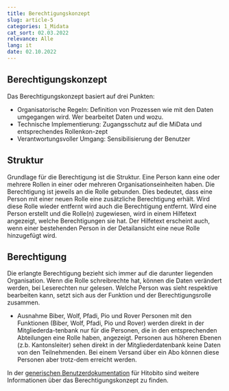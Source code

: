 ```yaml
---
title: Berechtigungskonzept
slug: article-5
categories: 1_Midata
cat_sort: 02.03.2022
relevance: Alle
lang: it
date: 02.10.2022
---
```


## Berechtigungskonzept

Das Berechtigungskonzept basiert auf drei Punkten: 
* Organisatorische Regeln: Definition von Prozessen wie mit den Daten umgegangen wird. Wer bearbeitet Daten und wozu.
* Technische Implementierung: Zugangsschutz auf die MiData und entsprechendes Rollenkon-zept
* Verantwortungsvoller Umgang: Sensibilisierung der Benutzer

## Struktur

Grundlage für die Berechtigung ist die Struktur. Eine Person kann eine oder mehrere Rollen in einer oder mehreren Organisationseinheiten haben. Die Berechtigung ist jeweils an die Rolle gebunden. Dies bedeutet, dass eine Person mit einer neuen Rolle eine zusätzliche Berechtigung erhält. Wird diese Rolle wieder entfernt wird auch die Berechtigung entfernt. Wird eine Person erstellt und die Rolle(n) zugewiesen, wird in einem Hilfetext angezeigt, welche Berechtigungen sie hat. Der Hilfetext erscheint auch, wenn einer bestehenden Person in der Detailansicht eine neue Rolle hinzugefügt wird. 

## Berechtigung

Die erlangte Berechtigung bezieht sich immer auf die darunter liegenden Organisation. Wenn die Rolle schreibrechte hat, können die Daten verändert werden, bei Leserechten nur gelesen. Welche Person was sieht respektive bearbeiten kann, setzt sich aus der Funktion und der Berechtigungsrolle zusammen.

* Ausnahme Biber, Wolf, Pfadi, Pio und Rover
Personen mit den Funktionen (Biber, Wolf, Pfadi, Pio und Rover) werden direkt in der Mitgliederda-tenbank nur für die Personen, die in den entsprechenden Abteilungen eine Rolle haben, angezeigt. Personen aus höheren Ebenen (z.b. Kantonsleiter) sehen direkt in der Mitgliederdatenbank keine Daten von den Teilnehmenden. Bei einem Versand über ein Abo können diese Personen aber trotz-dem erreicht werden.


In der [generischen Benutzerdokumentation](https://hitobito.readthedocs.io/de/latest/access_concept.html) für Hitobito sind weitere Informationen über das Berechtigungskonzept zu finden.  
